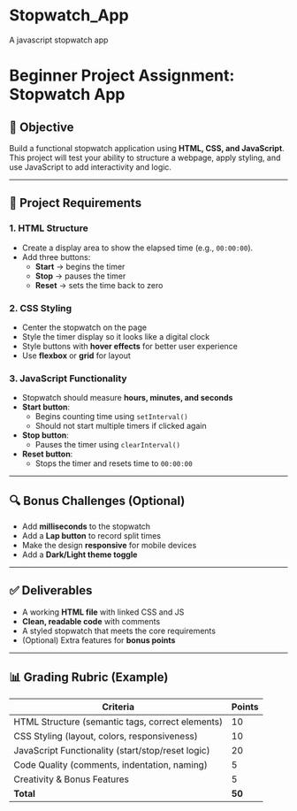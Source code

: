 # Stopwatch_App
A javascript stopwatch app

# Beginner Project Assignment: Stopwatch App

## 🎯 Objective
Build a functional stopwatch application using **HTML, CSS, and JavaScript**.  
This project will test your ability to structure a webpage, apply styling, and use JavaScript to add interactivity and logic.

---

## 📌 Project Requirements

### 1. HTML Structure
- Create a display area to show the elapsed time (e.g., `00:00:00`).
- Add three buttons:
  - **Start** → begins the timer  
  - **Stop** → pauses the timer  
  - **Reset** → sets the time back to zero  

### 2. CSS Styling
- Center the stopwatch on the page  
- Style the timer display so it looks like a digital clock  
- Style buttons with **hover effects** for better user experience  
- Use **flexbox** or **grid** for layout  

### 3. JavaScript Functionality
- Stopwatch should measure **hours, minutes, and seconds**  
- **Start button**:
  - Begins counting time using `setInterval()`  
  - Should not start multiple timers if clicked again  
- **Stop button**:
  - Pauses the timer using `clearInterval()`  
- **Reset button**:
  - Stops the timer and resets time to `00:00:00`  

---

## 🔍 Bonus Challenges (Optional)
- Add **milliseconds** to the stopwatch  
- Add a **Lap button** to record split times  
- Make the design **responsive** for mobile devices  
- Add a **Dark/Light theme toggle**  

---

## ✅ Deliverables
- A working **HTML file** with linked CSS and JS  
- **Clean, readable code** with comments  
- A styled stopwatch that meets the core requirements  
- (Optional) Extra features for **bonus points**  

---

## 📊 Grading Rubric (Example)

| Criteria | Points |
|----------|--------|
| HTML Structure (semantic tags, correct elements) | 10 |
| CSS Styling (layout, colors, responsiveness) | 10 |
| JavaScript Functionality (start/stop/reset logic) | 20 |
| Code Quality (comments, indentation, naming) | 5 |
| Creativity & Bonus Features | 5 |
| **Total** | **50** |